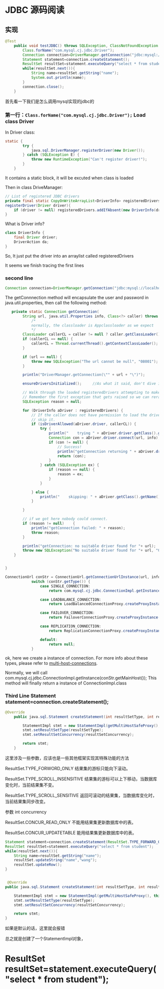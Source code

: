 # JDBC 源码阅读

## 实现
```java
@Test
    public void testJDBC() throws SQLException, ClassNotFoundException {
        Class.forName("com.mysql.cj.jdbc.Driver");
        Connection connection=DriverManager.getConnection("jdbc:mysql://localhost:3306/test?serverTimezone=UTC","root","root");
        Statement statement=connection.createStatement();
        ResultSet resultSet=statement.executeQuery("select * from student");
        while(resultSet.next()){
            String name=resultSet.getString("name");
            System.out.println(name);
        }
        connection.close();
    }
```
首先看一下我们是怎么调用mysql实现的jdbc的

### 第一行：```Class.forName("com.mysql.cj.jdbc.Driver");``` Load class Driver

In Driver class:
```java
static {
        try {
            java.sql.DriverManager.registerDriver(new Driver());
        } catch (SQLException E) {
            throw new RuntimeException("Can't register driver!");
        }
    }
```
It contains a static block, it will be excuted when class is loaded

Then in class DriveManager:
```java
// List of registered JDBC drivers
private final static CopyOnWriteArrayList<DriverInfo> registeredDrivers = new CopyOnWriteArrayList<>();
registerDriver(Driver driver){
    if (driver != null) registeredDrivers.addIfAbsent(new DriverInfo(driver, da));
}
```

What is Driver info?
```java
class DriverInfo {
    final Driver driver;
    DriverAction da;
}
```

So, It just put the driver into an arraylist called registeredDrivers

It seems we finish tracing the first lines

### second line
```java
Connection connection=DriverManager.getConnection("jdbc:mysql://localhost:3306/test?serverTimezone=UTC","root","root");
```

The getConnnection method will encapsulate the user and password in java.util.properties, then call the following method:

```java
   private static Connection getConnection(
        String url, java.util.Properties info, Class<?> caller) throws SQLException {
            /*
            normally, the classloader is Appclassloader as we expect
            */
        ClassLoader callerCL = caller != null ? caller.getClassLoader() : null;
        if (callerCL == null) {
            callerCL = Thread.currentThread().getContextClassLoader();
        }

        if (url == null) {
            throw new SQLException("The url cannot be null", "08001");
        }

        println("DriverManager.getConnection(\"" + url + "\")");

        ensureDriversInitialized();     //As what it said, don't dive into it.

        // Walk through the loaded registeredDrivers attempting to make a connection.
        // Remember the first exception that gets raised so we can reraise it.
        SQLException reason = null;

        for (DriverInfo aDriver : registeredDrivers) {
            // If the caller does not have permission to load the driver then
            // skip it.
            if (isDriverAllowed(aDriver.driver, callerCL)) {
                try {
                    println("    trying " + aDriver.driver.getClass().getName());
                    Connection con = aDriver.driver.connect(url, info); //get connection here，最终还是要通过driver调用connect的，所以driver是必须创建的
                    if (con != null) {
                        // Success!
                        println("getConnection returning " + aDriver.driver.getClass().getName());
                        return (con);
                    }
                } catch (SQLException ex) {
                    if (reason == null) {
                        reason = ex;
                    }
                }

            } else {
                println("    skipping: " + aDriver.getClass().getName());
            }

        }

        // if we got here nobody could connect.
        if (reason != null)    {
            println("getConnection failed: " + reason);
            throw reason;
        }

        println("getConnection: no suitable driver found for "+ url);
        throw new SQLException("No suitable driver found for "+ url, "08001");
    }


}
```

```java
ConnectionUrl conStr = ConnectionUrl.getConnectionUrlInstance(url, info);
            switch (conStr.getType()) {
                case SINGLE_CONNECTION:
                    return com.mysql.cj.jdbc.ConnectionImpl.getInstance(conStr.getMainHost());

                case LOADBALANCE_CONNECTION:
                    return LoadBalancedConnectionProxy.createProxyInstance((LoadbalanceConnectionUrl) conStr);

                case FAILOVER_CONNECTION:
                    return FailoverConnectionProxy.createProxyInstance(conStr);

                case REPLICATION_CONNECTION:
                    return ReplicationConnectionProxy.createProxyInstance((ReplicationConnectionUrl) conStr);

                default:
                    return null;
            }
```

ok, here we create a instance of connection. For more info about these types, please refer to [multi-host-connections](!https://dev.mysql.com/doc/connector-j/5.1/en/connector-j-multi-host-connections.html).

Normally, we will call com.mysql.cj.jdbc.ConnectionImpl.getInstance(conStr.getMainHost()); This method will finally return a instance of ConnectionImpl.class

### Third Line Statement statement=connection.createStatement();
```java
@Override
    public java.sql.Statement createStatement(int resultSetType, int resultSetConcurrency) throws SQLException {

        StatementImpl stmt = new StatementImpl(getMultiHostSafeProxy(), this.database);
        stmt.setResultSetType(resultSetType);
        stmt.setResultSetConcurrency(resultSetConcurrency);

        return stmt;
    }
```

这里涉及一些参数，应该也是一些其他框架实现其特殊功能的方法

ResultSet.TYPE_FORWORD_ONLY 结果集的游标只能向下滚动。 

ResultSet.TYPE_SCROLL_INSENSITIVE 结果集的游标可以上下移动，当数据库变化时，当前结果集不变。 

ResultSet.TYPE_SCROLL_SENSITIVE 返回可滚动的结果集，当数据库变化时，当前结果集同步改变。 

参数 int concurrency 

ResultSet.CONCUR_READ_ONLY 不能用结果集更新数据库中的表。 

ResultSet.CONCUR_UPDATETABLE 能用结果集更新数据库中的表。 

```java
Statement statement=connection.createStatement(ResultSet.TYPE_FORWARD_ONLY,ResultSet.CONCUR_UPDATABLE);
ResultSet resultSet=statement.executeQuery("select * from student");
while(resultSet.next()){
    String name=resultSet.getString("name");
    resultSet.updateString("name","wang");
    resultSet.updateRow();
}


 @Override
public java.sql.Statement createStatement(int resultSetType, int resultSetConcurrency) throws SQLException {

    StatementImpl stmt = new StatementImpl(getMultiHostSafeProxy(), this.database);
    stmt.setResultSetType(resultSetType);
    stmt.setResultSetConcurrency(resultSetConcurrency);

    return stmt;
}
```
如果是默认的话，这里就会报错

总之就是创建了一个StatementImpl对象，

#  ResultSet resultSet=statement.executeQuery("select * from student");



